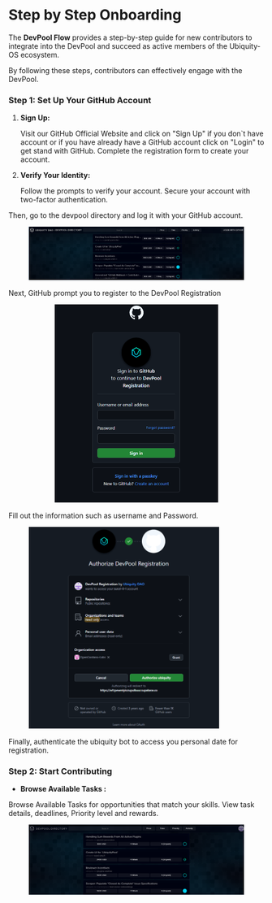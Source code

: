 # Step by Step Onboarding

The **DevPool Flow** provides a step-by-step guide for new contributors to integrate into the DevPool and succeed as active members of the Ubiquity-OS ecosystem.&#x20;

By following these steps, contributors can effectively engage with the  DevPool.

### Step 1: Set Up Your GitHub Account

1.  **Sign Up:**

    Visit our GitHub Official Website and click on "Sign Up" if you don\`t have account or if you have already have a GitHub account click on "Login" to get stand with GitHub. Complete the registration form to create your account.
2.  **Verify Your Identity:**

    Follow the prompts to verify your account. Secure your account with two-factor authentication.

Then, go to the devpool directory and log it with your GitHub account.

<figure><img src="../../.gitbook/assets/image.png" alt=""><figcaption></figcaption></figure>

Next, GitHub prompt you to register to the DevPool Registration&#x20;

<div align="center"><figure><img src="../../.gitbook/assets/image (1).png" alt="" width="322"><figcaption></figcaption></figure></div>

Fill out the information such as username and Password.

<figure><img src="../../.gitbook/assets/image (2).png" alt="" width="375"><figcaption></figcaption></figure>

Finally, authenticate the ubiquity bot to access you personal date for registration. &#x20;

### Step 2: Start Contributing

* **Browse Available Tasks :**

Browse Available Tasks for opportunities that match your skills. View task details, deadlines, Priority level and rewards.

<figure><img src="../../.gitbook/assets/image (3).png" alt=""><figcaption></figcaption></figure>



